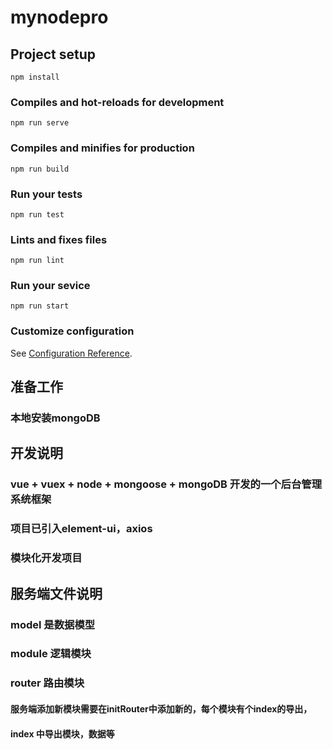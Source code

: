 # mynodepro

## Project setup
```
npm install
```

### Compiles and hot-reloads for development
```
npm run serve
```

### Compiles and minifies for production
```
npm run build
```

### Run your tests
```
npm run test
```

### Lints and fixes files
```
npm run lint
```

### Run your sevice
```
npm run start
```

### Customize configuration
See [Configuration Reference](https://cli.vuejs.org/config/).
## 准备工作

### 本地安装mongoDB

## 开发说明

### vue + vuex + node + mongoose + mongoDB 开发的一个后台管理系统框架

### 项目已引入element-ui，axios

### 模块化开发项目

## 服务端文件说明

### model 是数据模型

### module 逻辑模块

### router 路由模块

#### 服务端添加新模块需要在initRouter中添加新的，每个模块有个index的导出，

#### index 中导出模块，数据等
